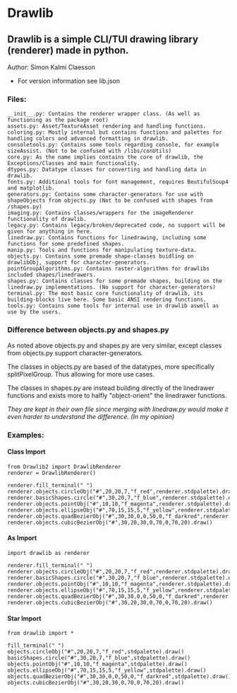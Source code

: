 # Drawlib

## Drawlib is a simple CLI/TUI drawing library (renderer) made in python.

Author:  Simon Kalmi Claesson
* For version information see lib.json

### Files:
    __init__.py: Contains the renderer wrapper class. (As well as functioning as the package root)
    assets.py: Asset/TextureAsset rendering and handling functions.
    coloring.py: Mostly internal but contains functions and palettes for handling colors and advanced formatting in drawlib.
    consoletools.py: Contains some tools regarding console, for example sizeAssist. (Not to be confused with /libs/conUtils)
    core.py: As the name implies contains the core of drawlib, the Exceptions/Classes and main functionality.
    dtypes.py: Datatype classes for converting and handling data in drawlib.
    fonts.py: Additional tools for font management, requires BeutifulSoup4 and matplotlib.
    generators.py: Contains some character-generators for use with shapeObjects from objects.py (Not to be confused with shapes from /shapes.py)
    imaging.py: Contains classes/wrappers for the imageRenderer functionality of drawlib.
    legacy.py: Contains legacy/broken/deprecated code, no support will be given for anything in here.
    linedraw.py: Contains functions for linedrawing, including some functions for some predefined shapes.
    manip.py: Tools and functions for manipulating texture-data.
    objects.py: Contains some premade shape-classes buidling on drawlibObj, support for character-generators.
    pointGroupAlgorithms.py: Contains raster-algorithms for drawlibs included shapes/linedrawers.
    shapes.py: Contains classes for some premade shapes, building on the linedraw.py implementations. (No support for character-generators)
    terminal.py: The most basic core functionality of drawlib, its building-blocks live here. Some basic ANSI rendering functions.
    tools.py: Contains some tools for internal use in drawlib aswell as use by the users.

### Difference between objects.py and shapes.py
As noted above objects.py and shapes.py are very similar, except classes from objects.py support character-generators.

The classes in objects.py are based of the datatypes, more specifically splitPixelGroup.
Thus allowing for more use cases.

The classes in shapes.py are instead building directly of the linedrawer functions and exists more to halfly "object-orient" the linedrawer functions.

*They are kept in their own file since merging with linedraw.py would make it even harder to understand the difference. (In my opinion)*

### Examples:
#### Class Import
```
from Drawlib2 import DrawlibRenderer
renderer = DrawlibRenderer()

renderer.fill_terminal(" ")
renderer.objects.circleObj("#",20,20,7,"f_red",renderer.stdpalette).draw()
renderer.basicShapes.circle("#",30,20,7,"f_blue",renderer.stdpalette).draw()
renderer.objects.pointObj("#",10,10,"f_magenta",renderer.stdpalette).draw()
renderer.objects.ellipseObj("#",70,15,15,5,"f_yellow",renderer.stdpalette).draw()
renderer.objects.quadBezierObj("#",30,30,0,0,50,0,"f_darkred",renderer.stdpalette).draw()
renderer.objects.cubicBezierObj("#",30,20,30,0,70,0,70,20).draw()
```

#### As Import
```
import drawlib as renderer

renderer.fill_terminal(" ")
renderer.objects.circleObj("#",20,20,7,"f_red",renderer.stdpalette).draw()
renderer.basicShapes.circle("#",30,20,7,"f_blue",renderer.stdpalette).draw()
renderer.objects.pointObj("#",10,10,"f_magenta",renderer.stdpalette).draw()
renderer.objects.ellipseObj("#",70,15,15,5,"f_yellow",renderer.stdpalette).draw()
renderer.objects.quadBezierObj("#",30,30,0,0,50,0,"f_darkred",renderer.stdpalette).draw()
renderer.objects.cubicBezierObj("#",30,20,30,0,70,0,70,20).draw()
```

#### Star Import
```
from drawlib import *

fill_terminal(" ")
objects.circleObj("#",20,20,7,"f_red",stdpalette).draw()
basicShapes.circle("#",30,20,7,"f_blue",stdpalette).draw()
objects.pointObj("#",10,10,"f_magenta",stdpalette).draw()
objects.ellipseObj("#",70,15,15,5,"f_yellow",stdpalette).draw()
objects.quadBezierObj("#",30,30,0,0,50,0,"f_darkred",stdpalette).draw()
objects.cubicBezierObj("#",30,20,30,0,70,0,70,20).draw()
```
